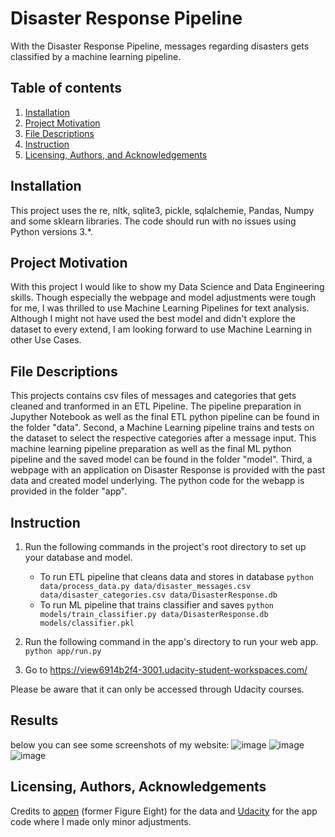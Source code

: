 # Disaster Response Pipeline

With the Disaster Response Pipeline, messages regarding disasters gets classified by a machine learning pipeline.

## Table of contents
1. [Installation](#installation)
2. [Project Motivation](#motivation)
3. [File Descriptions](#files)
4. [Instruction](#instructions)
5. [Licensing, Authors, and Acknowledgements](#licensing)

## Installation <a name="installation"></a>

This project uses the re, nltk, sqlite3, pickle, sqlalchemie, Pandas, Numpy and some sklearn libraries. The code should run with no issues using Python versions 3.*.

## Project Motivation<a name="motivation"></a>

With this project I would like to show my Data Science and Data Engineering skills. Though especially the webpage and model adjustments were tough for me, I was thrilled to use Machine Learning Pipelines for text analysis. Although I might not have used the best model and didn't explore the dataset to every extend, I am looking forward to use Machine Learning in other Use Cases.

## File Descriptions <a name="files"></a>

This projects contains csv files of messages and categories that gets cleaned and tranformed in an ETL Pipeline. The pipeline preparation in Jupyther Notebook as well as the final ETL python pipeline can be found in the folder "data". Second, a Machine Learning pipeline trains and tests on the dataset to select the respective categories after a message input. This machine learning pipeline preparation as well as the final ML python pipeline and the saved model can be found in the folder "model". Third, a webpage with an application on Disaster Response is provided with the past data and created model underlying. The python code for the webapp is provided in the folder "app".

## Instruction<a name="instructions"></a>

1. Run the following commands in the project's root directory to set up your database and model.

    - To run ETL pipeline that cleans data and stores in database
        `python data/process_data.py data/disaster_messages.csv data/disaster_categories.csv data/DisasterResponse.db`
    - To run ML pipeline that trains classifier and saves
        `python models/train_classifier.py data/DisasterResponse.db models/classifier.pkl`

2. Run the following command in the app's directory to run your web app.
    `python app/run.py`

3. Go to https://view6914b2f4-3001.udacity-student-workspaces.com/

Please be aware that it can only be accessed through Udacity courses.

## Results <a name="results"></a>

below you can see some screenshots of my website:
![image](https://user-images.githubusercontent.com/84857216/134781543-292296af-2bd5-4b54-8f0b-e711cb4de285.png)
![image](https://user-images.githubusercontent.com/84857216/134781503-ba6c92c6-bec7-40c7-bd1b-d4ca23c2c6f4.png)
![image](https://user-images.githubusercontent.com/84857216/134781530-85a4e84a-73fc-42c5-be71-2ec3befbb795.png)


## Licensing, Authors, Acknowledgements<a name="licensing"></a>

Credits to [appen](https://appen.com/) (former Figure Eight) for the data and [Udacity](https://www.udacity.com/) for the app code where I made only minor adjustments. 
